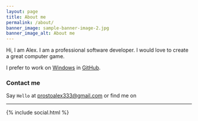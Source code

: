 ```yaml
---
layout: page
title: About me
permalink: /about/
banner_image: sample-banner-image-2.jpg
banner_image_alt: About me
---
```


Hi, I am Alex. I am a professional software developer. I would love to create a great computer game.

I prefer to work on [Windows][Windows] in [GitHub][github].

### Contact me

Say `Hello` at prostoalex333@gmail.com or find
me on

---

{% include social.html %}

[Windows]: http://microsoft.com
[github]: https://github.com/alxliv
